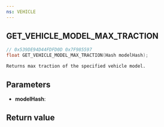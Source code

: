 ```yaml
---
ns: VEHICLE
---
```

## GET_VEHICLE_MODEL_MAX_TRACTION

```c
// 0x539DE94D44FDFD0D 0x7F985597
float GET_VEHICLE_MODEL_MAX_TRACTION(Hash modelHash);
```

```
Returns max traction of the specified vehicle model.
```

## Parameters
* **modelHash**: 

## Return value
